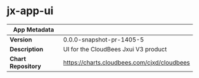 # jx-app-ui

|App Metadata||
|---|---|
| **Version** | 0.0.0-snapshot-pr-1405-5 |
| **Description** | UI for the CloudBees Jxui V3 product |
| **Chart Repository** | https://charts.cloudbees.com/cjxd/cloudbees |

